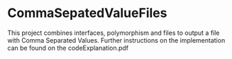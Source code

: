 # CommaSepatedValueFiles
This project combines interfaces, polymorphism and files to output a file with Comma Separated Values. Further instructions on the implementation can be found on the 
codeExplanation.pdf

